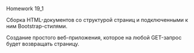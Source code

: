 Homework 19_1

Cборка HTML-документов со структурой страниц и подключенными к ним Bootstrap-стилями.

Cоздание простого веб-приложения, которое на любой GET-запрос будет возвращать страницу.
